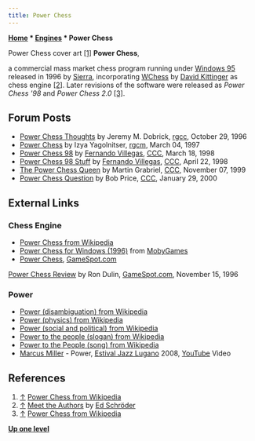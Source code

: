 ```yaml
---
title: Power Chess
---
```

**[Home](Home "Home") \* [Engines](Engines "Engines") \* Power Chess**



 [](https://en.wikipedia.org/wiki/File:Powerchesscover.jpg) Power Chess cover art <a id="cite-note-1" href="#cite-ref-1">[1]</a> 
**Power Chess**,  

a commercial mass market chess program running under [Windows 95](Windows "Windows") released in 1996 by [Sierra](Sierra "Sierra"), incorporating [WChess](WChess "WChess") by [David Kittinger](David_Kittinger "David Kittinger") as chess engine <a id="cite-note-2" href="#cite-ref-2">[2]</a>. Later revisions of the software were released as *Power Chess '98* and *Power Chess 2.0* <a id="cite-note-3" href="#cite-ref-3">[3]</a>. 



## Forum Posts


* [Power Chess Thoughts](http://groups.google.com/group/rec.games.chess.computer/browse_frm/thread/7b6391a89e3fefcd) by Jeremy M. Dobrick, [rgcc](Computer_Chess_Forums "Computer Chess Forums"), October 29, 1996
* [Power Chess](http://groups.google.com/group/rec.games.chess.misc/browse_frm/thread/a084c638767aa375/) by Izya Yagolnitser, [rgcm](Computer_Chess_Forums "Computer Chess Forums"), March 04, 1997
* [Power Chess 98](https://www.stmintz.com/ccc/index.php?id=15865) by [Fernando Villegas](Fernando_Villegas "Fernando Villegas"), [CCC](CCC "CCC"), March 18, 1998
* [Power Chess 98 Stuff](https://www.stmintz.com/ccc/index.php?id=17386) by [Fernando Villegas](Fernando_Villegas "Fernando Villegas"), [CCC](CCC "CCC"), April 22, 1998
* [The Power Chess Queen](https://www.stmintz.com/ccc/index.php?id=76681) by Martin Grabriel, [CCC](CCC "CCC"), November 07, 1999
* [Power Chess Question](https://www.stmintz.com/ccc/index.php?id=93076) by Bob Price, [CCC](CCC "CCC"), January 29, 2000


## External Links


### Chess Engine


* [Power Chess from Wikipedia](https://en.wikipedia.org/wiki/Power_Chess)
* [Power Chess for Windows (1996)](http://www.mobygames.com/game/power-chess) from [MobyGames](https://en.wikipedia.org/wiki/MobyGames)
* [Power Chess](http://www.gamespot.com/power-chess/), [GameSpot.com](http://www.gamespot.com/)


 [Power Chess Review](http://www.gamespot.com/power-chess/reviews/power-chess-review-2545814/) by Ron Dulin, [GameSpot.com](http://www.gamespot.com/), November 15, 1996
### Power


* [Power (disambiguation) from Wikipedia](https://en.wikipedia.org/wiki/Power)
* [Power (physics) from Wikipedia](https://en.wikipedia.org/wiki/Power_%28physics%29)
* [Power (social and political) from Wikipedia](https://en.wikipedia.org/wiki/Power_%28social_and_political%29)
* [Power to the people (slogan) from Wikipedia](https://en.wikipedia.org/wiki/Power_to_the_people_%28slogan%29)
* [Power to the People (song) from Wikipedia](https://en.wikipedia.org/wiki/Power_to_the_People_%28song%29)
* [Marcus Miller](Category:Marcus_Miller "Category:Marcus Miller") - Power, [Estival Jazz Lugano](https://en.wikipedia.org/wiki/Lugano#Culture) 2008, [YouTube](https://en.wikipedia.org/wiki/YouTube) Video


 
## References


1. <a id="cite-ref-1" href="#cite-note-1">↑</a> [Power Chess from Wikipedia](https://en.wikipedia.org/wiki/Power_Chess)
2. <a id="cite-ref-2" href="#cite-note-2">↑</a> [Meet the Authors](http://www.rebel.nl/authors.htm) by [Ed Schröder](Ed_Schroder "Ed Schroder")
3. <a id="cite-ref-3" href="#cite-note-3">↑</a>  [Power Chess from Wikipedia](https://en.wikipedia.org/wiki/Power_Chess)

**[Up one level](Engines "Engines")**







 
